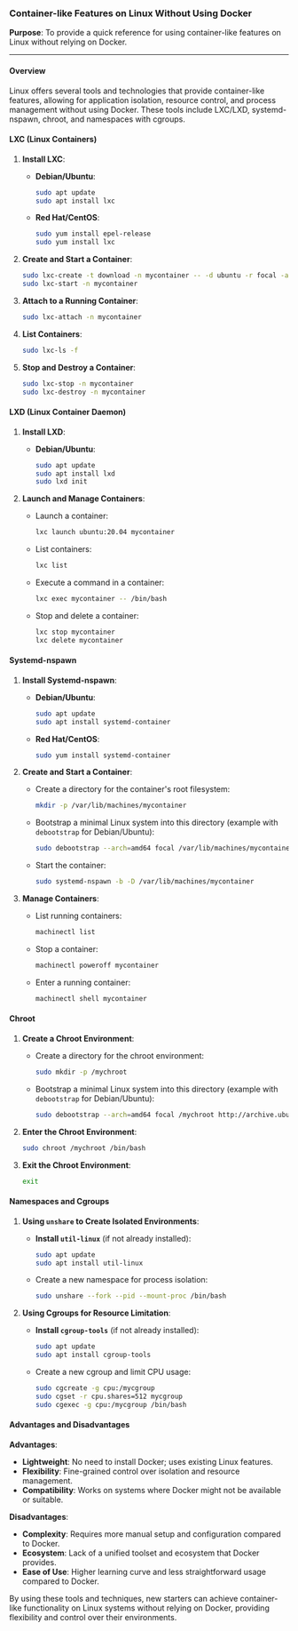 ### Container-like Features on Linux Without Using Docker

**Purpose**: To provide a quick reference for using container-like features on Linux without relying on Docker.

---

#### Overview

Linux offers several tools and technologies that provide container-like features, allowing for application isolation, resource control, and process management without using Docker. These tools include LXC/LXD, systemd-nspawn, chroot, and namespaces with cgroups.

#### LXC (Linux Containers)

1. **Install LXC**:
   - **Debian/Ubuntu**:
     ```sh
     sudo apt update
     sudo apt install lxc
     ```
   - **Red Hat/CentOS**:
     ```sh
     sudo yum install epel-release
     sudo yum install lxc
     ```

2. **Create and Start a Container**:
   ```sh
   sudo lxc-create -t download -n mycontainer -- -d ubuntu -r focal -a amd64
   sudo lxc-start -n mycontainer
   ```

3. **Attach to a Running Container**:
   ```sh
   sudo lxc-attach -n mycontainer
   ```

4. **List Containers**:
   ```sh
   sudo lxc-ls -f
   ```

5. **Stop and Destroy a Container**:
   ```sh
   sudo lxc-stop -n mycontainer
   sudo lxc-destroy -n mycontainer
   ```

#### LXD (Linux Container Daemon)

1. **Install LXD**:
   - **Debian/Ubuntu**:
     ```sh
     sudo apt update
     sudo apt install lxd
     sudo lxd init
     ```

2. **Launch and Manage Containers**:
   - Launch a container:
     ```sh
     lxc launch ubuntu:20.04 mycontainer
     ```
   - List containers:
     ```sh
     lxc list
     ```
   - Execute a command in a container:
     ```sh
     lxc exec mycontainer -- /bin/bash
     ```
   - Stop and delete a container:
     ```sh
     lxc stop mycontainer
     lxc delete mycontainer
     ```

#### Systemd-nspawn

1. **Install Systemd-nspawn**:
   - **Debian/Ubuntu**:
     ```sh
     sudo apt update
     sudo apt install systemd-container
     ```
   - **Red Hat/CentOS**:
     ```sh
     sudo yum install systemd-container
     ```

2. **Create and Start a Container**:
   - Create a directory for the container's root filesystem:
     ```sh
     mkdir -p /var/lib/machines/mycontainer
     ```
   - Bootstrap a minimal Linux system into this directory (example with `debootstrap` for Debian/Ubuntu):
     ```sh
     sudo debootstrap --arch=amd64 focal /var/lib/machines/mycontainer http://archive.ubuntu.com/ubuntu/
     ```
   - Start the container:
     ```sh
     sudo systemd-nspawn -b -D /var/lib/machines/mycontainer
     ```

3. **Manage Containers**:
   - List running containers:
     ```sh
     machinectl list
     ```
   - Stop a container:
     ```sh
     machinectl poweroff mycontainer
     ```
   - Enter a running container:
     ```sh
     machinectl shell mycontainer
     ```

#### Chroot

1. **Create a Chroot Environment**:
   - Create a directory for the chroot environment:
     ```sh
     sudo mkdir -p /mychroot
     ```
   - Bootstrap a minimal Linux system into this directory (example with `debootstrap` for Debian/Ubuntu):
     ```sh
     sudo debootstrap --arch=amd64 focal /mychroot http://archive.ubuntu.com/ubuntu/
     ```

2. **Enter the Chroot Environment**:
   ```sh
   sudo chroot /mychroot /bin/bash
   ```

3. **Exit the Chroot Environment**:
   ```sh
   exit
   ```

#### Namespaces and Cgroups

1. **Using `unshare` to Create Isolated Environments**:
   - **Install `util-linux`** (if not already installed):
     ```sh
     sudo apt update
     sudo apt install util-linux
     ```
   - Create a new namespace for process isolation:
     ```sh
     sudo unshare --fork --pid --mount-proc /bin/bash
     ```

2. **Using Cgroups for Resource Limitation**:
   - **Install `cgroup-tools`** (if not already installed):
     ```sh
     sudo apt update
     sudo apt install cgroup-tools
     ```
   - Create a new cgroup and limit CPU usage:
     ```sh
     sudo cgcreate -g cpu:/mycgroup
     sudo cgset -r cpu.shares=512 mycgroup
     sudo cgexec -g cpu:/mycgroup /bin/bash
     ```

#### Advantages and Disadvantages

**Advantages**:
- **Lightweight**: No need to install Docker; uses existing Linux features.
- **Flexibility**: Fine-grained control over isolation and resource management.
- **Compatibility**: Works on systems where Docker might not be available or suitable.

**Disadvantages**:
- **Complexity**: Requires more manual setup and configuration compared to Docker.
- **Ecosystem**: Lack of a unified toolset and ecosystem that Docker provides.
- **Ease of Use**: Higher learning curve and less straightforward usage compared to Docker.

By using these tools and techniques, new starters can achieve container-like functionality on Linux systems without relying on Docker, providing flexibility and control over their environments.